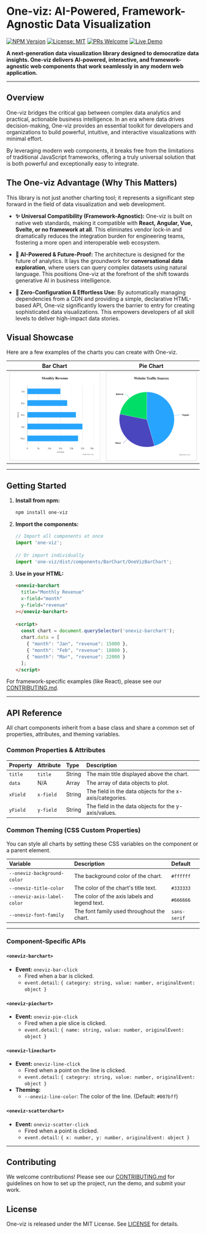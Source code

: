 # One-viz: AI-Powered, Framework-Agnostic Data Visualization

[![NPM Version](https://img.shields.io/npm/v/one-viz.svg)](https://www.npmjs.com/package/one-viz)
[![License: MIT](https://img.shields.io/badge/License-MIT-yellow.svg)](https://opensource.org/licenses/MIT)
[![PRs Welcome](https://img.shields.io/badge/PRs-welcome-brightgreen.svg)](CONTRIBUTING.md)
[![Live Demo](https://img.shields.io/badge/Live-Demo-brightgreen.svg)](https://josephaxisa.github.io/one-viz/)

**A next-generation data visualization library designed to democratize data insights. One-viz delivers AI-powered, interactive, and framework-agnostic web components that work seamlessly in any modern web application.**

---

## Overview

One-viz bridges the critical gap between complex data analytics and practical, actionable business intelligence. In an era where data drives decision-making, One-viz provides an essential toolkit for developers and organizations to build powerful, intuitive, and interactive visualizations with minimal effort.

By leveraging modern web components, it breaks free from the limitations of traditional JavaScript frameworks, offering a truly universal solution that is both powerful and exceptionally easy to integrate.

## The One-viz Advantage (Why This Matters)

This library is not just another charting tool; it represents a significant step forward in the field of data visualization and web development.

*   **✨ Universal Compatibility (Framework-Agnostic):** One-viz is built on native web standards, making it compatible with **React, Angular, Vue, Svelte, or no framework at all**. This eliminates vendor lock-in and dramatically reduces the integration burden for engineering teams, fostering a more open and interoperable web ecosystem.

*   **🧠 AI-Powered & Future-Proof:** The architecture is designed for the future of analytics. It lays the groundwork for **conversational data exploration**, where users can query complex datasets using natural language. This positions One-viz at the forefront of the shift towards generative AI in business intelligence.

*   **🚀 Zero-Configuration & Effortless Use:** By automatically managing dependencies from a CDN and providing a simple, declarative HTML-based API, One-viz significantly lowers the barrier to entry for creating sophisticated data visualizations. This empowers developers of all skill levels to deliver high-impact data stories.

## Visual Showcase

Here are a few examples of the charts you can create with One-viz.

| Bar Chart                                       | Pie Chart                                     |
| :---------------------------------------------: | :-------------------------------------------: |
| ![One-viz Bar Chart](./docs/images/barchart.png) | ![One-viz Pie Chart](./docs/images/piechart.png) |

---

## Getting Started

1.  **Install from npm:**
    ```bash
    npm install one-viz
    ```

2.  **Import the components:**
    ```javascript
    // Import all components at once
    import 'one-viz';

    // Or import individually
    import 'one-viz/dist/components/BarChart/OneVizBarChart';
    ```

3.  **Use in your HTML:**
    ```html
    <oneviz-barchart
      title="Monthly Revenue"
      x-field="month"
      y-field="revenue"
    ></oneviz-barchart>

    <script>
      const chart = document.querySelector('oneviz-barchart');
      chart.data = [
        { "month": "Jan", "revenue": 15000 },
        { "month": "Feb", "revenue": 18000 },
        { "month": "Mar", "revenue": 22000 }
      ];
    </script>
    ```

For framework-specific examples (like React), please see our [CONTRIBUTING.md](./CONTRIBUTING.md).

---

## API Reference

All chart components inherit from a base class and share a common set of properties, attributes, and theming variables.

### Common Properties & Attributes

| Property | Attribute | Type    | Description                                             |
| :------- | :-------- | :------ | :------------------------------------------------------ |
| `title`  | `title`   | String  | The main title displayed above the chart.               |
| `data`   | N/A       | Array   | The array of data objects to plot.                      |
| `xField` | `x-field` | String  | The field in the data objects for the x-axis/categories. |
| `yField` | `y-field` | String  | The field in the data objects for the y-axis/values.    |

### Common Theming (CSS Custom Properties)

You can style all charts by setting these CSS variables on the component or a parent element.

| Variable                      | Description                                    | Default   |
| :---------------------------- | :--------------------------------------------- | :-------- |
| `--oneviz-background-color`   | The background color of the chart.             | `#ffffff` |
| `--oneviz-title-color`        | The color of the chart's title text.           | `#333333` |
| `--oneviz-axis-label-color`   | The color of the axis labels and legend text.  | `#666666` |
| `--oneviz-font-family`        | The font family used throughout the chart.     | `sans-serif`|

---

### Component-Specific APIs

#### `<oneviz-barchart>`

*   **Event:** `oneviz-bar-click`
    *   Fired when a bar is clicked.
    *   `event.detail`: `{ category: string, value: number, originalEvent: object }`

#### `<oneviz-piechart>`

*   **Event:** `oneviz-pie-click`
    *   Fired when a pie slice is clicked.
    *   `event.detail`: `{ name: string, value: number, originalEvent: object }`

#### `<oneviz-linechart>`

*   **Event:** `oneviz-line-click`
    *   Fired when a point on the line is clicked.
    *   `event.detail`: `{ category: string, value: number, originalEvent: object }`
*   **Theming:**
    *   `--oneviz-line-color`: The color of the line. (Default: `#007bff`)

#### `<oneviz-scatterchart>`

*   **Event:** `oneviz-scatter-click`
    *   Fired when a point is clicked.
    *   `event.detail`: `{ x: number, y: number, originalEvent: object }`

---

## Contributing

We welcome contributions! Please see our [CONTRIBUTING.md](./CONTRIBUTING.md) for guidelines on how to set up the project, run the demo, and submit your work.

## License

One-viz is released under the MIT License. See [LICENSE](./LICENSE) for details.